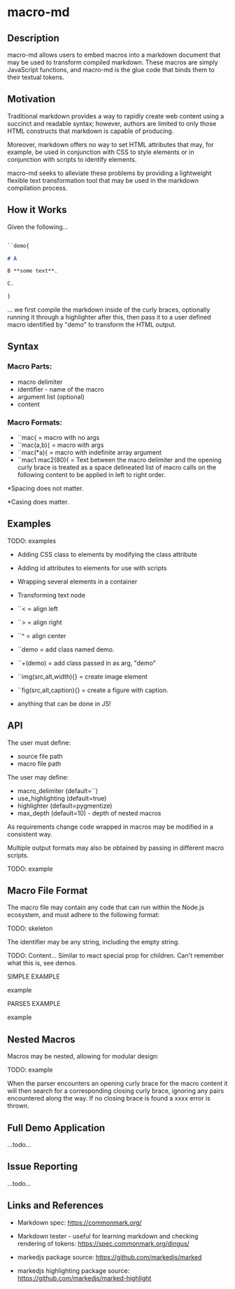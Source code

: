 # macro-md


## Description

macro-md allows users to embed macros into a markdown document that may be used to transform compiled markdown. These macros are simply JavaScript functions, and macro-md is the glue code that binds them to their textual tokens.


## Motivation 

Traditional markdown provides a way to rapidly create web content using a succinct and readable syntax; however, authors are limited to only those HTML constructs that markdown is capable of producing.

Moreover, markdown offers no way to set HTML attributes that may, for example, be used in conjunction with CSS to style elements or in conjunction with scripts to identify elements. 

macro-md seeks to alleviate these problems by providing a lightweight flexible text transformation tool that may be used in the markdown compilation process. 


## How it Works

Given the following...

```markdown

``demo{

# A

B **some text**.

C.

}

```
 
... we first compile the markdown inside of the curly braces, optionally running it through a highlighter after this, then pass it to a user defined macro identified by "demo" to transform the HTML output.


## Syntax

### Macro Parts: 

- macro delimiter
- identifier - name of the macro
- argument list (optional)
- content
  
### Macro Formats: 

  - ``mac{ = macro with no args
  - ``mac(a,b){ = macro with args
  - ``mac(*a){ = macro with indefinite array argument
  - ``mac1 mac2(80){ = Text between the macro delimiter and the opening curly brace is treated as a space delineated list of macro calls on the following content to be applied in left to right order.

\*Spacing does not matter.

\*Casing does matter.


## Examples 

TODO: examples

- Adding CSS class to elements by modifying the class attribute
- Adding id attributes to elements for use with scripts
- Wrapping several elements in a container
- Transforming text node

- ``< = align left
- ``> = align right
- ``^ = align center 
- ``demo = add class named demo.
- ``+(demo) = add class passed in as arg, "demo"
- ``img(src,alt,width){} = create image element
- ``fig(src,alt,caption){} = create a figure with caption.
- anything that can be done in JS!

## API

The user must define: 

- source file path
- macro file path

The user may define:

- macro_delimiter (default=``)
- use_highlighting (default=true)
- highlighter (default=pygmentize)
- max_depth (default=10) - depth of nested macros

As requirements change code wrapped in macros may be modified in a consistent way. 

Multiple output formats may also be obtained by passing in different macro scripts.

TODO: example


## Macro File Format

The macro file may contain any code that can run within the Node.js ecosystem, and must adhere to the following format:

TODO: skeleton 

The identifier may be any string, including the empty string. 

TODO: Content... Similar to react special prop for children. Can't remember what this is, see demos.

  SIMPLE EXAMPLE

  example 

  PARSE5 EXAMPLE 

  example 


## Nested Macros

Macros may be nested, allowing for modular design:

TODO: example

When the parser encounters an opening curly brace for the macro content it will then search for a corresponding closing curly brace, ignoring any pairs encountered along the way. If no closing brace is found a xxxx error is thrown.


## Full Demo Application

...todo...


## Issue Reporting

...todo...


## Links and References 

- Markdown spec: https://commonmark.org/

- Markdown tester - useful for learning markdown and checking rendering of tokens: https://spec.commonmark.org/dingus/

- markedjs package source: https://github.com/markedjs/marked

- markedjs highlighting package source: https://github.com/markedjs/marked-highlight

